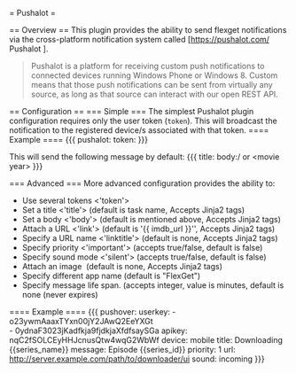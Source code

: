 = Pushalot =

== Overview ==
This plugin provides the ability to send flexget notifications via the cross-platform notification system called [https://pushalot.com/ Pushalot ].

> Pushalot is a platform for receiving custom push notifications to connected devices running Windows Phone or Windows 8. Custom means that those push notifications can be sent from virtually any source, as long as that source can interact with our open REST API.

== Configuration ==
=== Simple ===
The simplest Pushalot plugin configuration requires only the user token (`token`). This will broadcast the notification to the registered device/s associated with that token.
==== Example ====
{{{
pushalot:
  token: <token>
}}}

This will send the following message by default:
{{{
title: <task name>
body:<series name>/<series id> or <movie name>\<movie year> 
}}}

=== Advanced ===
More advanced configuration provides the ability to:
- Use several tokens <'token'>
- Set a title <'title'> (default is task name, Accepts Jinja2 tags) 
- Set a body <'body'> (default is mentioned above, Accepts Jinja2 tags) 
- Attach a URL <'link'> (default is '{{ imdb_url }}'', Accepts Jinja2 tags)
- Specify a URL name <'linktitle'> (default is none, Accepts Jinja2 tags)
- Specify priority <'important'> (accepts true/false, default is false)
- Specify sound mode <'silent'> (accepts true/false, default is false)
- Attach an image <image> (default is none, Accepts Jinja2 tags)
- Specify different app name (default is "FlexGet")
- Specify message life span. (accepts integer, value is minutes, default is none (never expires)

==== Example ====
{{{
pushover:
  userkey: 
    - o23ywmAaaxTYxn00jY2JAwQ2EeYXGt    
    - 0ydnaF3023jKadfkja9fjdkjaXfdfsaySGa
  apikey: nqC2fSOLCEyHHJcnusQtw4wqG2WbWf
  device: mobile
  title: Downloading {{series_name}}
  message: Episode {{series_id}}
  priority: 1
  url: http://server.example.com/path/to/downloader/ui
  sound: incoming
}}}